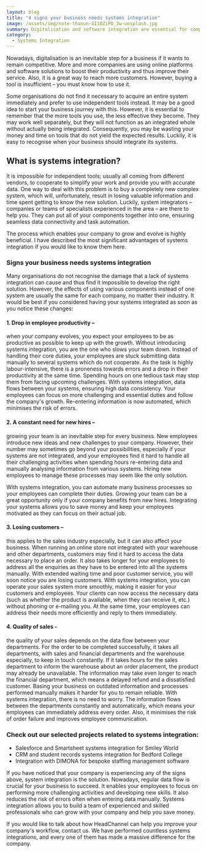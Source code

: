 ```yaml
---
layout: blog
title: "4 signs your business needs systems integration"
image: /assets/img/note-thanun-GI10ZiPO_3w-unsplash.jpg
summary: Digitalisation and software integration are essential for competitive businesses, enhancing productivity, customer reach, and efficiency, but require strategic implementation and expertise.
category:
  - Systems Integration
---
```

Nowadays, digitalisation is an inevitable step for a business if it wants to remain competitive. More and more companies are using online platforms and software solutions to boost their productivity and thus improve their service. Also, it is a great way to reach more customers. However, buying a tool is insufficient – you must know how to use it.

Some organisations do not find it necessary to acquire an entire system immediately and prefer to use independent tools instead. It may be a good idea to start your business journey with this. However, it is essential to remember that the more tools you use, the less effective they become. They may work well separately, but they will not function as an integrated whole without actually being integrated. Consequently, you may be wasting your money and time on tools that do not yield the expected results. Luckily, it is easy to recognise when your business should integrate its systems.


## What is systems integration?
It is impossible for independent tools; usually all coming from different vendors, to cooperate to simplify your work and provide you with accurate data. One way to deal with this problem is to buy a completely new complex system, which will, unfortunately, result in losing valuable information and time spent getting to know the new solution. Luckily, system integrators – companies or teams of specialists experienced in the area – are there to help you. They can put all of your components together into one, ensuring seamless data connectivity and task automation.

The process which enables your company to grow and evolve is highly beneficial. I have described the most significant advantages of systems integration if you would like to know them here.


### Signs your business needs systems integration
Many organisations do not recognise the damage that a lack of systems integration can cause and thus find it impossible to develop the right solution. However, the effects of using various components instead of one system are usually the same for each company, no matter their industry. It would be best if you considered having your systems integrated as soon as you notice these changes:

#### 1. Drop in employee productivity – 
when your company evolves, you expect your employees to be as productive as possible to keep up with the growth. Without introducing systems integration, you are the one who slows your team down. Instead of handling their core duties, your employees are stuck submitting data manually to several systems which do not cooperate. As the task is highly labour-intensive, there is a proneness towards errors and a drop in their productivity at the same time. Spending hours on one tedious task may stop them from facing upcoming challenges.
With systems integration, data flows between your systems, ensuring high data consistency. Your employees can focus on more challenging and essential duties and follow the company's growth. Re-entering information is now automated, which minimises the risk of errors.


#### 2. A constant need for new hires – 
growing your team is an inevitable step for every business. New employees introduce new ideas and new challenges to your company. However, their number may sometimes go beyond your possibilities, especially if your systems are not integrated, and your employees find it hard to handle all their challenging activities when spending hours re-entering data and manually analysing information from various systems. Hiring new employees to manage these processes may seem like the only solution.

With systems integration, you can automate many business processes so your employees can complete their duties. Growing your team can be a great opportunity only if your company benefits from new hires. Integrating your systems allows you to save money and keep your employees motivated as they can focus on their actual job.


#### 3. Losing customers – 
this applies to the sales industry especially, but it can also affect your business. When running an online store not integrated with your warehouse and other departments, customers may find it hard to access the data necessary to place an order. It also takes longer for your employees to address all the enquiries as they have to be entered into all the systems manually. With extended waiting time and poor customer service, you will soon notice you are losing customers.
With systems integration, you can operate your sales system more smoothly, making it easier for your customers and employees. Your clients can now access the necessary data (such as whether the product is available, when they can receive it, etc.) without phoning or e-mailing you. At the same time, your employees can address their needs more efficiently and reply to them immediately.


#### 4. Quality of sales - 
the quality of your sales depends on the data flow between your departments. For the order to be completed successfully, it takes all departments, with sales and financial departments and the warehouse especially, to keep in touch constantly. If it takes hours for the sales department to inform the warehouse about an order placement, the product may already be unavailable. The information may take even longer to reach the financial department, which means a delayed refund and a dissatisfied customer. Basing your business on outdated information and processes performed manually makes it harder for you to remain reliable.
With systems integration, there is no need to worry. The information flows between the departments constantly and automatically, which means your employees can immediately address every order. Also, it minimises the risk of order failure and improves employee communication.


### Check out our selected projects related to systems integration:
- Salesforce and Smartsheet systems integration for Smiley World
- CRM and student records systems integration for Bedford College
- Integration with DIMONA for bespoke staffing management software


If you have noticed that your company is experiencing any of the signs above, system integration is the solution. Nowadays, regular data flow is crucial for your business to succeed. It enables your employees to focus on performing more challenging activities and developing new skills. It also reduces the risk of errors often when entering data manually. Systems integration allows you to build a team of experienced and skilled professionals who can grow with your company and help you save money.

If you would like to talk about how HeadChannel can help you improve your company's workflow, contact us. We have performed countless systems integrations, and every one of them has made a massive difference for the company.
